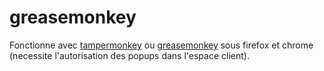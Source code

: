 # greasemonkey

Fonctionne avec [tampermonkey](https://tampermonkey.net/) ou [greasemonkey](https://addons.mozilla.org/fr/firefox/addon/greasemonkey/) sous firefox et chrome (necessite l'autorisation des popups dans l'espace client).

